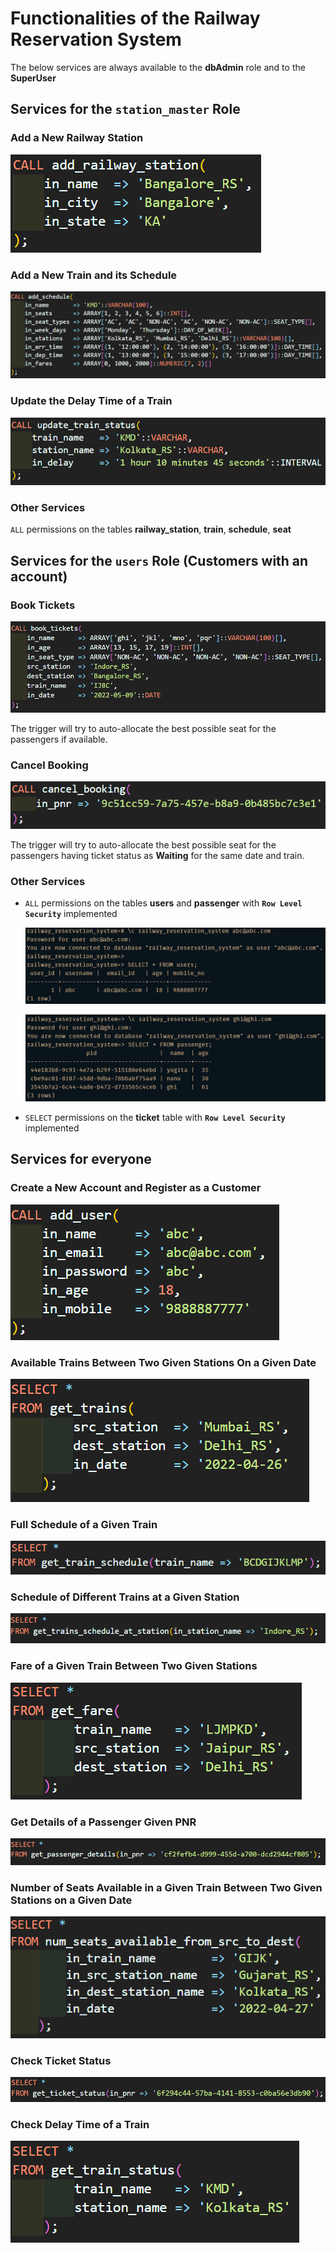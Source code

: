 # Functionalities of the Railway Reservation System

The below services are always available to the **dbAdmin** role and to the **SuperUser**

## Services for the `station_master` Role

### Add a New Railway Station

![](images/q4.png)

### Add a New Train and its Schedule

![](images/q5.png)

### Update the Delay Time of a Train

![](images/q6.png)

### Other Services

`ALL` permissions on the tables **railway_station**, **train**, **schedule**, **seat**

## Services for the `users` Role (Customers with an account)

### Book Tickets

![](images/q1.png)

The trigger will try to auto-allocate the best possible seat for the passengers if available.

### Cancel Booking

![](images/q2.png)

The trigger will try to auto-allocate the best possible seat for the passengers having ticket status as **Waiting** for the same date and train.

### Other Services

-   `ALL` permissions on the tables **users** and **passenger** with **`Row Level Security`** implemented

    ![](images/q7.png)

    ![](images/q8.png)

-   `SELECT` permissions on the **ticket** table with **`Row Level Security`** implemented

## Services for everyone

### Create a New Account and Register as a Customer

![](images/q9.png)

### Available Trains Between Two Given Stations On a Given Date

![](images/q10.png)

### Full Schedule of a Given Train

![](images/q11.png)

### Schedule of Different Trains at a Given Station

![](images/q12.png)

### Fare of a Given Train Between Two Given Stations

![](images/q13.png)

### Get Details of a Passenger Given PNR

![](images/q14.png)

### Number of Seats Available in a Given Train Between Two Given Stations on a Given Date

![](images/q15.png)

### Check Ticket Status

![](images/q16.png)

### Check Delay Time of a Train

![](images/q17.png)
